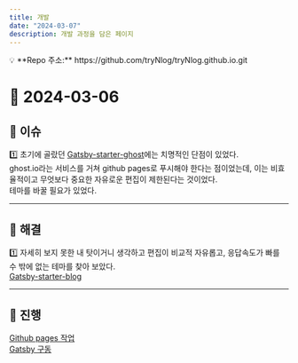 ```yaml
---
title: 개발
date: "2024-03-07"
description: 개발 과정을 담은 페이지
---
```


<aside>
💡 **Repo 주소:** https://github.com/tryNlog/tryNlog.github.io.git

</aside>

# 📅 2024-03-06

## 👀 이슈

1️⃣ 초기에 골랐던 [Gatsby-starter-ghost](https://www.gatsbyjs.com/starters/TryGhost/gatsby-starter-ghost)에는 치명적인 단점이 있었다.  
ghost.io라는 서비스를 거쳐 github pages로 푸시해야 한다는 점이었는데, 이는 비효율적이고 무엇보다 중요한 자유로운 편집이 제한된다는 것이었다.  
테마를 바꿀 필요가 있었다.  

---

## 💭 해결

1️⃣ 자세히 보지 못한 내 탓이거니 생각하고 편집이 비교적 자유롭고, 응답속도가 빠를 수 밖에 없는 테마를 찾아 보았다.  
[Gatsby-starter-blog](https://www.gatsbyjs.com/starters/gatsbyjs/gatsby-starter-blog/)

---

## 🔎 진행

[Github pages 작업](https://www.notion.so/Github-pages-ebf20046ab6448839c68f3b5ad634311?pvs=21)  
[Gatsby 구동](https://www.notion.so/Gatsby-01acfdccb35b4eb3b7713b555d489d21?pvs=21)